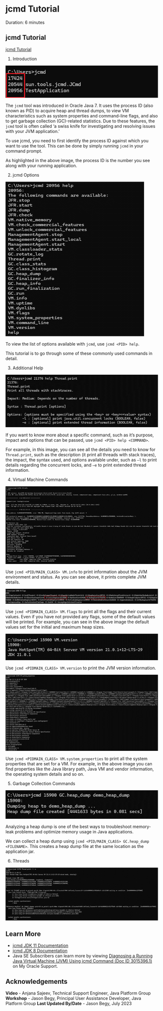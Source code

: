 # jcmd Tutorial
Duration: 6 minutes



## jcmd Tutorial

[jcmd Tutorial](videohub:)

1. Introduction

![Process IDs](./images/01-pid.png)

The `jcmd` tool was introduced in Oracle Java 7. It uses the process ID (also known as PID) to acquire heap and thread dumps, to view VM characteristics such as system properties and command-line flags, and also to get garbage collection (GC)-related statistics. Due to these features, the `jcmd` tool is often called ‘a swiss knife for investigating and resolving issues with your JVM application.’

To use jcmd, you need to first identify the process ID against which you want to use the tool. This can be done by simply running `jcmd` in your command prompt. 

As highlighted in the above image, the process ID is the number you see along with your running application.


2. jcmd Options

![jcmd Help Example](./images/02-help.png)

To view the list of options available with `jcmd`, use `jcmd <PID> help`.

This tutorial is to go through some of these commonly used commands in detail.


3. Additional Help

![Additional Help Options](./images/03-additionalhelp.png)

If you want to know more about a specific command, such as it’s purpose, impact and options that can be passed, use `jcmd <PID> help <COMMAND>`. 

For example, in this image, you can see all the details you need to know for `Thread.print`, such as the description (it print all threads with stack traces), the impact, the syntax used, and options available under, such as `–l` to print details regarding the concurrent locks, and `–e` to print extended thread information.


4. Virtual Machine Commands

![JVM Information](./images/04-vminfo.png)

Use `jcmd <PID/MAIN_CLASS> VM.info` to print information about the JVM environment and status. As you can see above, it prints complete JVM details.

![JVM Flags](./images/05-vmflags.png)

Use `jcmd <PIDMAIN_CLASS> VM.flags` to print all the flags and their current values. Even if you have not provided any flags, some of the default values will be printed. For example, you can see in the above image the default values set for the initial and maximum heap sizes.

![JVM Version](./images/06-vmversion.png)

Use `jcmd <PIDMAIN_CLASS> VM.version` to print the JVM version information.

![JVM System Properties](./images/07-vmsysproperties.png)

Use `jcmd <PIDMAIN_CLASS> VM.system_properties` to print all the system properties that are set for a VM. For example, in the above image you can find properties like the Java library path, Java VM and vendor information, the operating system details and so on.


5. Garbage Collection Commands

![GC Heap Dump](./images/08-gc.png)

Analyzing a heap dump is one of the best ways to troubleshoot memory-leak problems and optimize memory usage in Java applications.

We can collect a heap dump using `jcmd <PID/MAIN_CLASS> GC.heap_dump <FILENAME>`. This creates a heap dump file at the same location as the application jar.


6. Threads

![Thread Print](./images/09-threads.png)


## Learn More
- [jcmd JDK 11 Documentation](https://docs.oracle.com/en/java/javase/11/tools/jcmd.html)
- [jcmd JDK 8 Documentation](https://docs.oracle.com/javase/8/docs/technotes/guides/troubleshoot/tooldescr006.html)
- Java SE Subscribers can learn more by viewing [Diagnosing a Running Java Virtual Machine (JVM) Using jcmd Command (Doc ID 3015396.1)](https://support.oracle.com/epmos/faces/DocumentDisplay?_afrLoop=292114230920574&id=3015396.1) on My Oracle Support.




## Acknowledgements
**Video** - Anjana Sajeev, Technical Support Engineer, Java Platform Group
**Workshop** -  Jason Begy, Principal User Assistance Developer, Java Platform Group
**Last Updated By/Date** - Jason Begy,  July 2023



